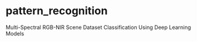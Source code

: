 # pattern_recognition
Multi-Spectral RGB-NIR Scene Dataset Classification Using Deep Learning Models
